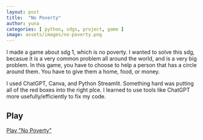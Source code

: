 ```yaml
---
layout: post
title:  "No Poverty"
author: yuna
categories: [ python, sdgs, project, game ]
image: assets/images/no-poverty.png
---
```


I made a game about sdg 1, which is no poverty. I wanted to solve this sdg, becasue it is a very common problem all around the world, and is a very big problem. In this game, you have to choose to help a person that has a circle around them. You have to give them a home, food, or money. 

I used ChatGPT, Canva, and Python Streamlit. Something hard was putting all of the red boxes into the right plce. I learned to use tools like ChatGPT more usefully/efficiently to fix my code.


## Play
[Play "No Poverty"](https://yunapark.streamlit.app/#no-poverty)
